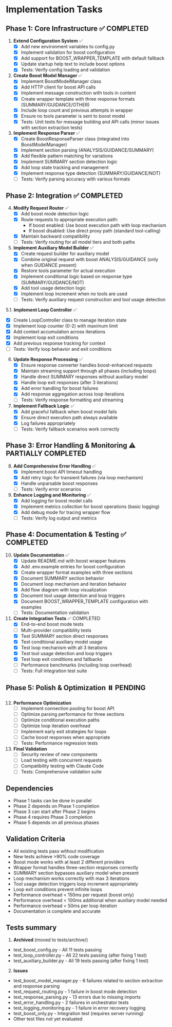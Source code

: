 # Implementation Tasks

## Phase 1: Core Infrastructure ✅ COMPLETED

1. **Extend Configuration System** ✅
   - [x] Add new environment variables to config.py
   - [x] Implement validation for boost configuration
   - [x] Add support for BOOST_WRAPPER_TEMPLATE with default fallback
   - [x] Update startup help text to include boost options
   - [x] Tests: Verify config loading and validation

2. **Create Boost Model Manager** ✅
   - [x] Implement BoostModelManager class
   - [x] Add HTTP client for boost API calls
   - [x] Implement message construction with tools in content
   - [x] Create wrapper template with three response formats (SUMMARY/GUIDANCE/OTHER)
   - [x] Include loop count and previous attempts in wrapper
   - [x] Ensure no tools parameter is sent to boost model
   - [x] Tests: Unit tests for message building and API calls (minor issues with section extraction tests)

3. **Implement Response Parser** ✅
   - [x] Create BoostResponseParser class (integrated into BoostModelManager)
   - [x] Implement section parsing (ANALYSIS/GUIDANCE/SUMMARY)
   - [x] Add flexible pattern matching for variations
   - [x] Implement SUMMARY section detection logic
   - [x] Add loop state tracking and management
   - [x] Implement response type detection (SUMMARY/GUIDANCE/NOT)
   - [ ] Tests: Verify parsing accuracy with various formats

## Phase 2: Integration ✅ COMPLETED

4. **Modify Request Router** ✅
   - [x] Add boost mode detection logic
   - [x] Route requests to appropriate execution path:
     * If boost enabled: Use boost execution path with loop mechanism
     * If boost disabled: Use direct proxy path (standard tool-calling)
   - [x] Maintain backward compatibility
   - [ ] Tests: Verify routing for all model tiers and both paths

5. **Implement Auxiliary Model Builder** ✅
   - [x] Create request builder for auxiliary model
   - [x] Combine original request with boost ANALYSIS/GUIDANCE (only when GUIDANCE present)
   - [x] Restore tools parameter for actual execution
   - [x] Implement conditional logic based on response type (SUMMARY/GUIDANCE/NOT)
   - [x] Add tool usage detection logic
   - [x] Implement loop increment when no tools are used
   - [ ] Tests: Verify auxiliary request construction and tool usage detection

5.1. **Implement Loop Controller** ✅
   - [x] Create LoopController class to manage iteration state
   - [x] Implement loop counter (0-2) with maximum limit
   - [x] Add context accumulation across iterations
   - [x] Implement loop exit conditions
   - [x] Add previous response tracking for context
   - [ ] Tests: Verify loop behavior and exit conditions

6. **Update Response Processing** ✅
   - [x] Ensure response converter handles boost-enhanced requests
   - [x] Maintain streaming support through all phases (including loops)
   - [x] Handle direct SUMMARY responses without auxiliary model
   - [x] Handle loop exit responses (after 3 iterations)
   - [x] Add error handling for boost failures
   - [x] Add response aggregation across loop iterations
   - [ ] Tests: Verify response formatting and streaming

7. **Implement Fallback Logic** ✅
   - [x] Add graceful fallback when boost model fails
   - [x] Ensure direct execution path always available
   - [x] Log failures appropriately
   - [ ] Tests: Verify fallback scenarios work correctly

## Phase 3: Error Handling & Monitoring ⚠️ PARTIALLY COMPLETED

8. **Add Comprehensive Error Handling** ✅
   - [x] Implement boost API timeout handling
   - [x] Add retry logic for transient failures (via loop mechanism)
   - [x] Handle unparsable boost responses
   - [ ] Tests: Verify error scenarios

9. **Enhance Logging and Monitoring** ✅
   - [x] Add logging for boost model calls
   - [x] Implement metrics collection for boost operations (basic logging)
   - [x] Add debug mode for tracing wrapper flow
   - [ ] Tests: Verify log output and metrics

## Phase 4: Documentation & Testing ✅ COMPLETED

10. **Update Documentation** ✅
    - [x] Update README.md with boost wrapper features
    - [x] Add .env.example entries for boost configuration
    - [x] Create wrapper format examples with three sections
    - [x] Document SUMMARY section behavior
    - [x] Document loop mechanism and iteration behavior
    - [x] Add flow diagram with loop visualization
    - [x] Document tool usage detection and loop triggers
    - [x] Document BOOST_WRAPPER_TEMPLATE configuration with examples
    - [ ] Tests: Documentation validation

11. **Create Integration Tests** ✅ COMPLETED
    - [x] End-to-end boost mode tests
    - [ ] Multi-provider compatibility tests
    - [x] Test SUMMARY section direct responses
    - [x] Test conditional auxiliary model usage
    - [x] Test loop mechanism with all 3 iterations
    - [x] Test tool usage detection and loop triggers
    - [x] Test loop exit conditions and fallbacks
    - [ ] Performance benchmarks (including loop overhead)
    - [ ] Tests: Full integration test suite

## Phase 5: Polish & Optimization ⏸️ PENDING

12. **Performance Optimization**
    - [ ] Implement connection pooling for boost API
    - [ ] Optimize parsing performance for three sections
    - [ ] Optimize conditional execution paths
    - [ ] Optimize loop iteration overhead
    - [ ] Implement early exit strategies for loops
    - [ ] Cache boost responses when appropriate
    - [ ] Tests: Performance regression tests

13. **Final Validation**
    - [ ] Security review of new components
    - [ ] Load testing with concurrent requests
    - [ ] Compatibility testing with Claude Code
    - [ ] Tests: Comprehensive validation suite

## Dependencies

- Phase 1 tasks can be done in parallel
- Phase 2 depends on Phase 1 completion
- Phase 3 can start after Phase 2 begins
- Phase 4 requires Phase 3 completion
- Phase 5 depends on all previous phases

## Validation Criteria

- All existing tests pass without modification
- New tests achieve >90% code coverage
- Boost mode works with at least 2 different providers
- Wrapper format handles three-section responses correctly
- SUMMARY section bypasses auxiliary model when present
- Loop mechanism works correctly with max 3 iterations
- Tool usage detection triggers loop increment appropriately
- Loop exit conditions prevent infinite loops
- Performance overhead < 150ms per request (boost only)
- Performance overhead < 100ms additional when auxiliary model needed
- Performance overhead < 50ms per loop iteration
- Documentation is complete and accurate

## Tests summary

1. **Archived** (moved to tests/archive/)

  - test_boost_config.py - All 11 tests passing
  - test_loop_controller.py - All 22 tests passing (after fixing 1 test)
  - test_auxiliary_builder.py - All 19 tests passing (after fixing 1 test)
  
2. **Issues**

  - test_boost_model_manager.py - 6 failures related to section extraction and response parsing
  - test_request_routing.py - 1 failure in boost mode detection
  - test_response_parsing.py - 13 errors due to missing imports
  - test_error_handling.py - 2 failures in orchestrator tests
  - test_logging_monitoring.py - 1 failure in error recovery logging
  - test_boost_only.py - Integration test (requires server running)
  - Other test files not yet evaluated